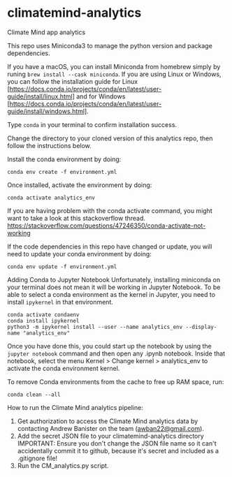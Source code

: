# climatemind-analytics
Climate Mind app analytics


This repo uses Miniconda3 to manage the python version and package dependencies.

If you have a macOS, you can install Miniconda from homebrew simply by runing `brew install --cask miniconda`.
If you are using Linux or Windows, you can follow the installation guide for Linux [https://docs.conda.io/projects/conda/en/latest/user-guide/install/linux.html] and for Windows [https://docs.conda.io/projects/conda/en/latest/user-guide/install/windows.html].

Type `conda` in your terminal to confirm installation success.

Change the directory to your cloned version of this analytics repo, then follow the instructions below.

Install the conda environment by doing:
```
conda env create -f environment.yml
```

Once installed, activate the environment by doing:
```
conda activate analytics_env
```

If you are having problem with the conda activate command, you might want to take a look at this stackoverflow thread.
https://stackoverflow.com/questions/47246350/conda-activate-not-working

If the code dependencies in this repo have changed or update, you will need to update your conda environment by doing:
```
conda env update -f environment.yml
``` 


Adding Conda to Jupyter Notebook
Unfortunately, installing miniconda on your terminal does not mean it will be working in Jupyter Notebook.
To be able to select a conda environment as the kernel in Jupyter, you need to install `ipykernel` in that environment.

```
conda activate condaenv
conda install ipykernel
python3 -m ipykernel install --user --name analytics_env --display-name "analytics_env"
```

Once you have done this, you could start up the notebook by using the `jupyter notebook` command and then open any .ipynb notebook. 
Inside that notebook, select the menu Kernel > Change kernel > analytics_env to activate the conda environment kernel.



To remove Conda environments from the cache to free up RAM space, run:
```
conda clean --all
```

How to run the Climate Mind analytics pipeline:
1. Get authorization to access the Climate Mind analytics data by contacting Andrew Banister on the team (awban22@gmail.com).
2. Add the secret JSON file to your climatemind-analytics directory
IMPORTANT: Ensure you don't change the JSON file name so it can't accidentally commit it to github, because it's secret and included as a .gitignore file!
3. Run the CM_analytics.py script.
